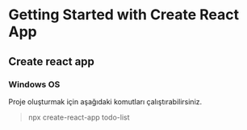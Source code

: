 # Getting Started with Create React App

## Create react app
### Windows OS
Proje oluşturmak için aşağıdaki komutları çalıştırabilirsiniz.
> npx create-react-app todo-list
> 